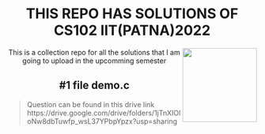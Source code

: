  <h1 align="center">THIS REPO HAS SOLUTIONS OF CS102 IIT(PATNA)2022</h1>
<img src="https://www.britefish.net/wp-content/uploads/2019/07/logo-c-1.png" height=150 align= "right">
<p align="center" >This is a collection repo for all the solutions that I am going to upload in the upcomming semester 
<h2 align="center" color= red> #1 file demo.c</h1>
<blockquote>Question can be found in this drive link
https://drive.google.com/drive/folders/1jTnXIOloNw8dbTuwfp_wsL37YPbpYpzx?usp=sharing
 </blockquote>
